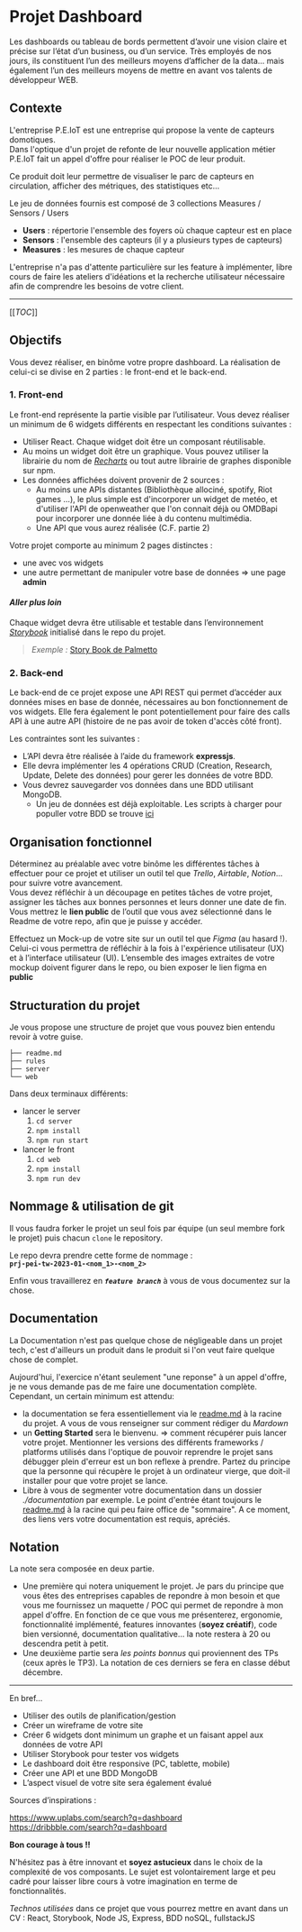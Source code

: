 # Projet Dashboard

Les dashboards ou tableau de bords permettent d’avoir une vision claire et précise sur l’état d’un business, ou d’un service.
Très employés de nos jours, ils constituent l’un des meilleurs moyens d’afficher de la data... mais également l’un des meilleurs moyens de mettre en avant vos talents de développeur WEB.

## Contexte

L'entreprise P.E.IoT est une entreprise qui propose la vente de capteurs domotiques.<br/>
Dans l'optique d'un projet de refonte de leur nouvelle application métier P.E.IoT fait un appel d'offre pour réaliser le POC de leur produit.

Ce produit doit leur permettre de visualiser le parc de capteurs en  circulation, afficher des métriques, des statistiques etc...

Le jeu de données fournis est composé de 3 collections Measures / Sensors / Users

- **Users** : répertorie l'ensemble des foyers où chaque capteur est en place
- **Sensors** : l'ensemble des capteurs (il y a plusieurs types de capteurs)
- **Measures** : les mesures de chaque capteur

L'entreprise n'a pas d'attente particulière sur les feature à implémenter, libre cours de faire les ateliers d'idéations et la recherche utilisateur nécessaire afin de comprendre les besoins de votre client. 

--- 

[[_TOC_]]

## Objectifs

Vous devez réaliser, en binôme votre propre dashboard. La réalisation de celui-ci se divise en 2 parties : le front-end et le back-end.

### **1. Front-end**

Le front-end représente la partie visible par l’utilisateur.
Vous devez réaliser un minimum de 6 widgets différents en respectant les conditions suivantes :

- Utiliser React. Chaque widget doit être un composant réutilisable.
- Au moins un widget doit être un graphique. Vous pouvez utiliser la librairie du nom de [_Recharts_](https://recharts.org/en-US/) ou tout autre librairie de graphes disponible sur npm.
- Les données affichées doivent provenir de 2 sources :
    - Au moins une APIs distantes (Bibliothèque allociné, spotify, Riot games ...), le plus simple est d'incorporer un widget de metéo, et d'utiliser l'API de openweather que l'on connait déjà ou OMDBapi pour incorporer une donnée liée à du contenu multimédia.
    - Une API que vous aurez réalisée (C.F. partie 2)
    
Votre projet comporte au minimum 2 pages distinctes : 
- une avec vos widgets 
- une autre permettant de manipuler votre base de données => une page **admin**

#### ***Aller plus loin***
Chaque widget devra être utilisable et testable dans l’environnement
[_Storybook_](https://storybook.js.org/docs/react/get-started/introduction) initialisé dans le repo du projet.
> _Exemple :_ [Story Book de Palmetto](https://5ed9214b642dc10022b50a2d-eckjqsexrb.chromatic.com/?path=/story/about-introduction--page)

### **2. Back-end**

Le back-end de ce projet expose une API REST qui permet d’accéder aux données mises en base de donnée, nécessaires au bon fonctionnement de vos widgets. Elle fera également le pont potentiellement pour faire des calls API à une autre API (histoire de ne pas avoir de token d'accès côté front).

Les contraintes sont les suivantes :

- L’API devra être réalisée à l’aide du framework __expressjs__.
- Elle devra implémenter les 4 opérations CRUD (Creation, Research, Update,
Delete des données) pour gerer les données de votre BDD.
- Vous devrez sauvegarder vos données dans une BDD utilisant MongoDB.
    - Un jeu de données est déjà exploitable. Les scripts à charger pour populler votre BDD se trouve [ici](./resources/)

## Organisation fonctionnel

Déterminez au préalable avec votre binôme les différentes tâches à effectuer pour ce projet et utiliser un outil tel que _Trello_, _Airtable_, _Notion_... pour suivre votre avancement.<br/>
Vous devez réfléchir à un découpage en petites tâches de votre projet, assigner les tâches aux bonnes personnes et leurs donner une date de fin.
Vous mettrez le **lien public** de l’outil que vous avez sélectionné dans le Readme de votre repo, afin que je puisse y accéder.

Effectuez un Mock-up de votre site sur un outil tel que _Figma_ (au hasard !). Celui-ci vous permettra de réfléchir à la fois à l'expérience utilisateur (UX) et à l’interface utilisateur (UI).
L’ensemble des images extraites de votre mockup doivent figurer dans le repo, ou bien exposer le lien figma en **public**

## Structuration du projet

Je vous propose une structure de projet que vous pouvez bien entendu revoir à votre guise.

```shell
├── readme.md
├── rules
├── server
└── web
```
Dans deux terminaux différents:
- lancer le server
    1. `cd server`
    1. `npm install`
    1. `npm run start`
- lancer le front 
    1. `cd web` 
    1. `npm install`
    1. `npm run dev`

## Nommage & utilisation de git

Il vous faudra forker le projet un seul fois par équipe (un seul membre fork le projet) puis chacun `clone` le repository.

Le repo devra prendre cette forme de nommage :<br/>
**`prj-pei-tw-2023-01-<nom_1>-<nom_2>`**

Enfin vous travaillerez en _**`feature branch`**_ à vous de vous documentez sur la chose.

## Documentation

La Documentation n'est pas quelque chose de négligeable dans un projet tech, c'est d'ailleurs un produit dans le produit si l'on veut faire quelque chose de complet.

Aujourd'hui, l'exercice n'étant seulement "une reponse" à un appel d'offre, je ne vous demande pas de me faire une documentation complète. Cependant, un certain minimum est attendu: 
- la documentation se fera essentiellement via le [readme.md](../readme.md) à la racine du projet. A vous de vous renseigner sur comment rédiger du _Mardown_
- un **Getting Started** sera le bienvenu. => comment récupérer puis lancer votre projet. Mentionner les versions des différents frameworks / platforms utilisés dans l'optique de pouvoir reprendre le projet sans débugger plein d'erreur est un bon reflexe à prendre. Partez du principe que la personne qui récupère le projet à un ordinateur vierge, que doit-il installer pour que votre projet se lance. 
- Libre à vous de segmenter votre documentation dans un dossier _./documentation_ par exemple. Le point d'entrée étant toujours le [readme.md](../readme.md) à la racine qui peu faire office de "sommaire". A ce moment, des liens vers votre documentation est requis, apréciés.

## Notation

La note sera composée en deux partie. 
- Une première qui notera uniquement le projet. Je pars du principe que vous êtes des entreprises capables de repondre à mon besoin et que vous me fournissez un maquette / POC qui permet de repondre à mon appel d'offre. En fonction de ce que vous me présenterez, ergonomie, fonctionnalité implémenté, features innovantes (**soyez créatif**), code bien versionné, documentation qualitative... la note restera à 20 ou descendra petit à petit.
- Une deuxième partie sera _les points bonnus_ qui proviennent des TPs (ceux après le TP3). La notation de ces derniers se fera en classe début décembre.

---

En bref...
- Utiliser des outils de planification/gestion
- Créer un wireframe de votre site
- Créer 6 widgets dont minimum un graphe et un faisant appel aux données de votre API
- Utiliser Storybook pour tester vos widgets
- Le dashboard doit être responsive (PC, tablette, mobile)
- Créer une API et une BDD MongoDB
- L’aspect visuel de votre site sera également évalué

Sources d’inspirations :

https://www.uplabs.com/search?q=dashboard <br/>
https://dribbble.com/search?q=dashboard <br/>

__Bon courage à tous !!__

N'hésitez pas à être innovant et **soyez astucieux** dans le choix de la complexité de vos composants. Le sujet est volontairement large et peu cadré pour laisser libre cours à votre imagination en terme de fonctionnalités.

_Technos utilisées_ dans ce projet que vous pourrez mettre en avant dans un CV : React, Storybook, Node JS, Express, BDD noSQL, fullstackJS